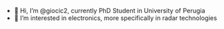 - 👋 Hi, I’m @giocic2, currently PhD Student in University of Perugia
- 👀 I’m interested in electronics, more specifically in radar technologies

<!---
giocic2/giocic2 is a ✨ special ✨ repository because its `README.md` (this file) appears on your GitHub profile.
You can click the Preview link to take a look at your changes.
--->
